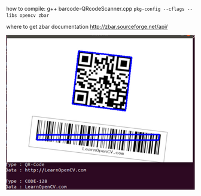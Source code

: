 how to compile:
    g++ barcode-QRcodeScanner.cpp `pkg-config --cflags --libs opencv zbar`

where to get zbar documentation
    http://zbar.sourceforge.net/api/
    

![results](rotatedResults.png "Title")